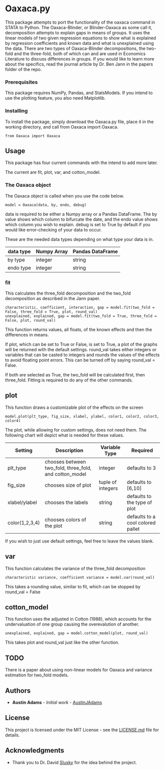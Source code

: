 # Oaxaca.py

This package attempts to port the functionality of the oaxaca command in STATA to Python. The Oaxaca-Blinder, or Blinder-Oaxaca as some call it,
decomposition attempts to explain gaps in means of groups. It uses the linear models of two given regression equations to show what is explained by regression coefficients and known data and
what is unexplained using the data. There are two types of Oaxaca-Blinder decompositions, the two-fold and the three-fold,
both of which can and are used in Economics Literature to discuss differences in groups. If you would like to learn more about the specifics, read the journal article by Dr. Ben Jann in the papers folder of the repo.
 
### Prerequisites

This package requires NumPy, Pandas, and StatsModels. If you intend to use the plotting feature, you also need Matplotlib.


### Installing

To install the package, simply download the Oaxaca.py file, place it in the working directory, and call from Oaxaca import Oaxaca.

```
from Oaxaca import Oaxaca
```

## Usage

This package has four current commands with the intend to add more later.

The current are fit, plot, var, and cotton_model.

### The Oaxaca object

The Oaxaca object is called when you use the code below.

```
model = Oaxaca(data, by, endo, debug)
```
data is required to be either a Numpy array or a Pandas DataFrame. The by value shows which column to bifurcate the date, and the endo value shows which column you wish to explain. debug is set to True by default if you would like error-checking of your data to occur.

These are the needed data types depending on what type your data is in. 

data type | Numpy Array | Pandas DataFrame |
---| --- | --- |
by type| integer | string |
endo type| integer | string |


### fit

This calculates the three_fold decomposition and the two_fold decomposition as described in the Jann paper.

```
characteristic, coefficient, interaction, gap = model.fit(two_fold = False, three_fold = True, plot, round_val)
unexplained, explained, gap = model.fit(two_fold = True, three_fold = False, plot, round_val)
```
This function returns values, all floats, of the known effects and then the differences in means.

If plot, which can be set to True or False, is set to True, a plot of the graphs will be returned with the default settings. round_val takes either integers or variables that can be casted to integers and rounds the values of the effects to avoid floating point errors. This can be turned off by saying round_val = False.

If both are selected as True, the two_fold will be calculated first, then three_fold. Fitting is required to do any of the other commands.


## plot

This function draws a customizable plot of the effects on the screen

```
model.plot(plt_type, fig_size, xlabel, ylabel, color1, color2, color3, color4)
```

The plot, while allowing for custom settings, does not need them. The following chart will depict what is needed for these values.


Setting| Description | Variable Type | Required |
---| --- | --- | --- |
plt_type | chooses between two_fold, three_fold, and cotton_model | integer | defaults to 3 |
fig_size | chooses size of plot | tuple of integers | defaults to [6,10] |
xlabel/ylabel | chooses the labels | string | defaults to the type of plot |
color(1,2,3,4) | chooses colors of the plot | string | defaults to a cool colored pallet |

If you wish to just use default settings, feel free to leave the values blank. 

## var

This function calculates the variance of the three_fold decomposition

```
characteristic variance, coefficient variance = model.var(round_val)
```
This takes a rounding value, similar to fit, which can be stopped by round_val = False

## cotton_model

This function uses the adjusted in Cotton (1988), which accounts for the undervaluation of one group causing the overevalution of another.

```
unexplained, explained, gap = model.cotton_model(plot, round_val)
```

This takes plot and round_val just like the other function.

## TODO

There is a paper about using non-linear models for Oaxaca and variance estimation for two_fold models.

## Authors

* **Austin Adams** - *Initial work* - [AustinJAdams](https://github.com/AustinJAdams)

## License

This project is licensed under the MIT License - see the [LICENSE.md](LICENSE.md) file for details.

## Acknowledgments

* Thank you to Dr. David [Slusky](http://slusky.ku.edu/) for the idea behind the project.

